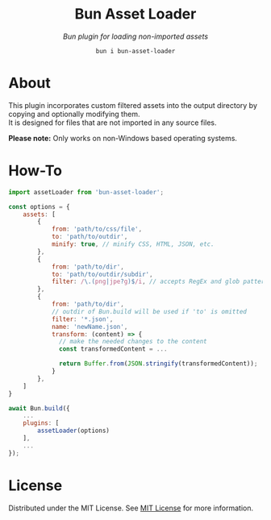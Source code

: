 <p align="center">
<h1 align="center">Bun Asset Loader</h1>
<div align="center">
<p><i>Bun plugin for loading non-imported assets</i></p>
	
	bun i bun-asset-loader
</div>
</p>

# About

This plugin incorporates custom filtered assets into the output directory by copying and optionally modifying them.  
It is designed for files that are not imported in any source files.

<b>Please note:</b> Only works on non-Windows based operating systems.

# How-To

```js
import assetLoader from 'bun-asset-loader';

const options = {
    assets: [
        {
            from: 'path/to/css/file',
            to: 'path/to/outdir',
            minify: true, // minify CSS, HTML, JSON, etc.
        },
        {
            from: 'path/to/dir',
            to: 'path/to/outdir/subdir',
            filter: /\.(png|jpe?g)$/i, // accepts RegEx and glob patterns
        },
        {
            from: 'path/to/dir',
            // outdir of Bun.build will be used if 'to' is omitted
            filter: '*.json',
            name: 'newName.json',
            transform: (content) => {
              // make the needed changes to the content
              const transformedContent = ...

              return Buffer.from(JSON.stringify(transformedContent));
            }
        },
    ]
}

await Bun.build({
    ...
    plugins: [
        assetLoader(options)
    ],
    ...
});
```

# License

Distributed under the MIT License. See [MIT License](https://opensource.org/license/MIT) for more information.
